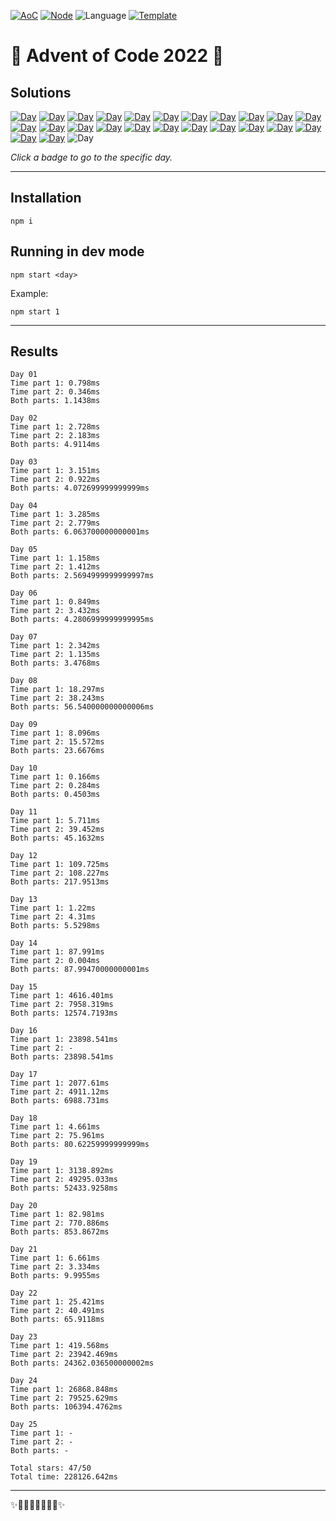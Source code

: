 <!-- Entries between SOLUTIONS and RESULTS tags are auto-generated -->

[![AoC](https://badgen.net/badge/AoC/2022/blue)](https://adventofcode.com/2022)
[![Node](https://badgen.net/badge/Node/v16.13.0+/blue)](https://nodejs.org/en/download/)
![Language](https://badgen.net/badge/Language/TypeScript/blue)
[![Template](https://badgen.net/badge/Template/aocrunner/blue)](https://github.com/caderek/aocrunner)

# 🎄 Advent of Code 2022 🎄

## Solutions

<!--SOLUTIONS-->

[![Day](https://badgen.net/badge/01/%E2%98%85%E2%98%85/green)](src/day01)
[![Day](https://badgen.net/badge/02/%E2%98%85%E2%98%85/green)](src/day02)
[![Day](https://badgen.net/badge/03/%E2%98%85%E2%98%85/green)](src/day03)
[![Day](https://badgen.net/badge/04/%E2%98%85%E2%98%85/green)](src/day04)
[![Day](https://badgen.net/badge/05/%E2%98%85%E2%98%85/green)](src/day05)
[![Day](https://badgen.net/badge/06/%E2%98%85%E2%98%85/green)](src/day06)
[![Day](https://badgen.net/badge/07/%E2%98%85%E2%98%85/green)](src/day07)
[![Day](https://badgen.net/badge/08/%E2%98%85%E2%98%85/green)](src/day08)
[![Day](https://badgen.net/badge/09/%E2%98%85%E2%98%85/green)](src/day09)
[![Day](https://badgen.net/badge/10/%E2%98%85%E2%98%85/green)](src/day10)
[![Day](https://badgen.net/badge/11/%E2%98%85%E2%98%85/green)](src/day11)
[![Day](https://badgen.net/badge/12/%E2%98%85%E2%98%85/green)](src/day12)
[![Day](https://badgen.net/badge/13/%E2%98%85%E2%98%85/green)](src/day13)
[![Day](https://badgen.net/badge/14/%E2%98%85%E2%98%85/green)](src/day14)
[![Day](https://badgen.net/badge/15/%E2%98%85%E2%98%85/green)](src/day15)
[![Day](https://badgen.net/badge/16/%E2%98%85%E2%98%86/yellow)](src/day16)
[![Day](https://badgen.net/badge/17/%E2%98%85%E2%98%85/green)](src/day17)
[![Day](https://badgen.net/badge/18/%E2%98%85%E2%98%85/green)](src/day18)
[![Day](https://badgen.net/badge/19/%E2%98%85%E2%98%85/green)](src/day19)
[![Day](https://badgen.net/badge/20/%E2%98%85%E2%98%85/green)](src/day20)
[![Day](https://badgen.net/badge/21/%E2%98%85%E2%98%85/green)](src/day21)
[![Day](https://badgen.net/badge/22/%E2%98%85%E2%98%85/green)](src/day22)
[![Day](https://badgen.net/badge/23/%E2%98%85%E2%98%85/green)](src/day23)
[![Day](https://badgen.net/badge/24/%E2%98%85%E2%98%85/green)](src/day24)
![Day](https://badgen.net/badge/25/%E2%98%86%E2%98%86/gray)

<!--/SOLUTIONS-->

_Click a badge to go to the specific day._

---

## Installation

```
npm i
```

## Running in dev mode

```
npm start <day>
```

Example:

```
npm start 1
```

---

## Results

<!--RESULTS-->

```
Day 01
Time part 1: 0.798ms
Time part 2: 0.346ms
Both parts: 1.1438ms
```

```
Day 02
Time part 1: 2.728ms
Time part 2: 2.183ms
Both parts: 4.9114ms
```

```
Day 03
Time part 1: 3.151ms
Time part 2: 0.922ms
Both parts: 4.072699999999999ms
```

```
Day 04
Time part 1: 3.285ms
Time part 2: 2.779ms
Both parts: 6.063700000000001ms
```

```
Day 05
Time part 1: 1.158ms
Time part 2: 1.412ms
Both parts: 2.5694999999999997ms
```

```
Day 06
Time part 1: 0.849ms
Time part 2: 3.432ms
Both parts: 4.2806999999999995ms
```

```
Day 07
Time part 1: 2.342ms
Time part 2: 1.135ms
Both parts: 3.4768ms
```

```
Day 08
Time part 1: 18.297ms
Time part 2: 38.243ms
Both parts: 56.540000000000006ms
```

```
Day 09
Time part 1: 8.096ms
Time part 2: 15.572ms
Both parts: 23.6676ms
```

```
Day 10
Time part 1: 0.166ms
Time part 2: 0.284ms
Both parts: 0.4503ms
```

```
Day 11
Time part 1: 5.711ms
Time part 2: 39.452ms
Both parts: 45.1632ms
```

```
Day 12
Time part 1: 109.725ms
Time part 2: 108.227ms
Both parts: 217.9513ms
```

```
Day 13
Time part 1: 1.22ms
Time part 2: 4.31ms
Both parts: 5.5298ms
```

```
Day 14
Time part 1: 87.991ms
Time part 2: 0.004ms
Both parts: 87.99470000000001ms
```

```
Day 15
Time part 1: 4616.401ms
Time part 2: 7958.319ms
Both parts: 12574.7193ms
```

```
Day 16
Time part 1: 23898.541ms
Time part 2: -
Both parts: 23898.541ms
```

```
Day 17
Time part 1: 2077.61ms
Time part 2: 4911.12ms
Both parts: 6988.731ms
```

```
Day 18
Time part 1: 4.661ms
Time part 2: 75.961ms
Both parts: 80.62259999999999ms
```

```
Day 19
Time part 1: 3138.892ms
Time part 2: 49295.033ms
Both parts: 52433.9258ms
```

```
Day 20
Time part 1: 82.981ms
Time part 2: 770.886ms
Both parts: 853.8672ms
```

```
Day 21
Time part 1: 6.661ms
Time part 2: 3.334ms
Both parts: 9.9955ms
```

```
Day 22
Time part 1: 25.421ms
Time part 2: 40.491ms
Both parts: 65.9118ms
```

```
Day 23
Time part 1: 419.568ms
Time part 2: 23942.469ms
Both parts: 24362.036500000002ms
```

```
Day 24
Time part 1: 26868.848ms
Time part 2: 79525.629ms
Both parts: 106394.4762ms
```

```
Day 25
Time part 1: -
Time part 2: -
Both parts: -
```

```
Total stars: 47/50
Total time: 228126.642ms
```

<!--/RESULTS-->

---

✨🎄🎁🎄🎅🎄🎁🎄✨